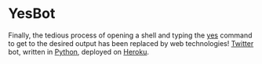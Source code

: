 # YesBot
Finally, the tedious process of opening a shell and typing the [yes](https://linux.die.net/man/1/yes) command to get to the desired output has been replaced by web technologies!
[Twitter](https://twitter.com/) bot, written in [Python](https://www.python.org/), deployed on [Heroku](https://heroku.com/).

